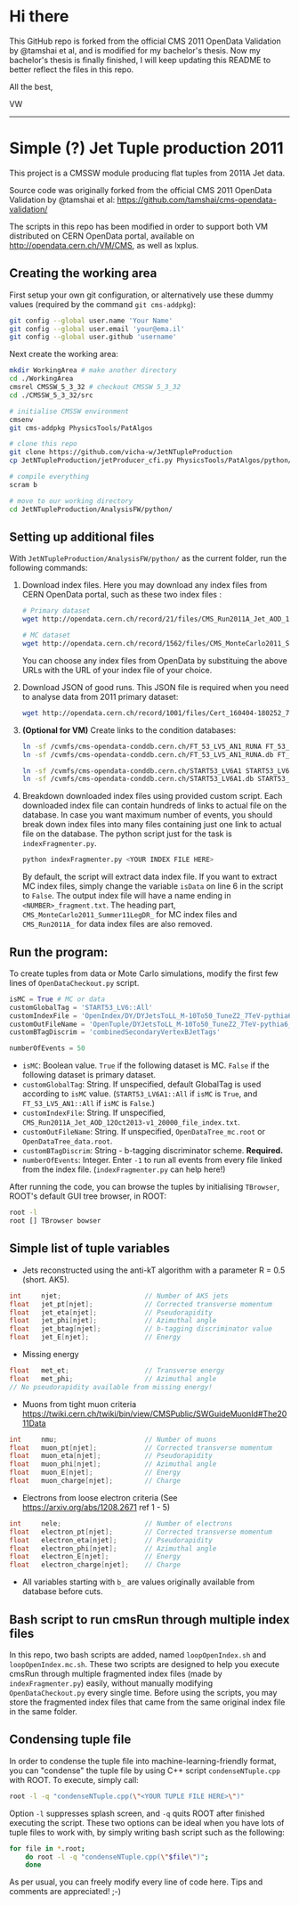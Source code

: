 # Hi there
This GitHub repo is forked from the official CMS 2011 OpenData Validation by @tamshai et al, and is modified for my bachelor's thesis. Now my bachelor's thesis is finally finished, I will keep updating this README to better reflect the files in this repo.

All the best,

VW

---

# Simple (?) Jet Tuple production 2011

This project is a CMSSW module producing flat tuples from 2011A Jet data.

Source code was originally forked from the official CMS 2011 OpenData Validation by @tamshai et al:
https://github.com/tamshai/cms-opendata-validation/

The scripts in this repo has been modified in order to support both VM distributed on CERN OpenData portal, available on http://opendata.cern.ch/VM/CMS, as well as lxplus.

## Creating the working area

First setup your own git configuration, or alternatively use these dummy values (required by the command ```git cms-addpkg```): 

```bash
git config --global user.name 'Your Name'
git config --global user.email 'your@ema.il'
git config --global user.github 'username'
```

Next create the working area:
```bash
mkdir WorkingArea # make another directory
cd ./WorkingArea
cmsrel CMSSW_5_3_32 # checkout CMSSW 5_3_32
cd ./CMSSW_5_3_32/src

# initialise CMSSW environment
cmsenv
git cms-addpkg PhysicsTools/PatAlgos

# clone this repo
git clone https://github.com/vicha-w/JetNTupleProduction
cp JetNTupleProduction/jetProducer_cfi.py PhysicsTools/PatAlgos/python/producersLayer1/

# compile everything
scram b

# move to our working directory
cd JetNTupleProduction/AnalysisFW/python/

```

## Setting up additional files

With `JetNTupleProduction/AnalysisFW/python/` as the current folder, run the following commands:

1. Download index files. Here you may download any index files from CERN OpenData portal, such as these two index files : 
    
    ```bash
    # Primary dataset
    wget http://opendata.cern.ch/record/21/files/CMS_Run2011A_Jet_AOD_12Oct2013-v1_20000_file_index.txt

    # MC dataset
    wget http://opendata.cern.ch/record/1562/files/CMS_MonteCarlo2011_Summer11LegDR_QCD_Pt-80to120_TuneZ2_7TeV_pythia6_AODSIM_PU_S13_START53_LV6-v1_00000_file_index.txt 
    ```
    You can choose any index files from OpenData by substituing the above URLs with the URL of your index file of your choice.

2. Download JSON of good runs. This JSON file is required when you need to analyse data from 2011 primary dataset:

    ```bash
    wget http://opendata.cern.ch/record/1001/files/Cert_160404-180252_7TeV_ReRecoNov08_Collisions11_JSON.txt
    ```
    
3. **(Optional for VM)** Create links to the condition databases:

    ```bash
    ln -sf /cvmfs/cms-opendata-conddb.cern.ch/FT_53_LV5_AN1_RUNA FT_53_LV5_AN1 
    ln -sf /cvmfs/cms-opendata-conddb.cern.ch/FT_53_LV5_AN1_RUNA.db FT_53_LV5_AN1_RUNA.db
    
    ln -sf /cvmfs/cms-opendata-conddb.cern.ch/START53_LV6A1 START53_LV6A1
    ln -sf /cvmfs/cms-opendata-conddb.cern.ch/START53_LV6A1.db START53_LV6A1.db
    ```

4. Breakdown downloaded index files using provided custom script. Each downloaded index file can contain hundreds of links to actual file on the database. In case you want maximum number of events, you should break down index files into many files containing just one link to actual file on the database. The python script just for the task is `indexFragmenter.py`.

    ```bash
    python indexFragmenter.py <YOUR INDEX FILE HERE>
    ```
    
    By default, the script will extract data index file. If you want to extract MC index files, simply change the variable `isData` on line 6 in the script to `False`. The output index file will have a name ending in `<NUMBER>_fragment.txt`. The heading part, `CMS_MonteCarlo2011_Summer11LegDR_` for MC index files and `CMS_Run2011A_` for data index files are also removed.

## Run the program:
To create tuples from data or Mote Carlo simulations, modify the first few lines of `OpenDataCheckout.py` script.

```python
isMC = True # MC or data
customGlobalTag = 'START53_LV6::All'
customIndexFile = 'OpenIndex/DY/DYJetsToLL_M-10To50_TuneZ2_7TeV-pythia6_00000_1_fragment.txt'
customOutFileName = 'OpenTuple/DYJetsToLL_M-10To50_TuneZ2_7TeV-pythia6_00000_1_test_fragment.root'
customBTagDiscrim = 'combinedSecondaryVertexBJetTags'

numberOfEvents = 50
```

* `isMC`: Boolean value. `True` if the following dataset is MC. `False` if the following dataset is primary dataset.
* `customGlobalTag`: String. If unspecified, default GlobalTag is used according to `isMC` value. (`START53_LV6A1::All` if `isMC` is `True`, and `FT_53_LV5_AN1::All` if `isMC` is `False`.)
* `customIndexFile`: String. If unspecified, `CMS_Run2011A_Jet_AOD_12Oct2013-v1_20000_file_index.txt`.
* `customOutFileName`: String. If unspecified, `OpenDataTree_mc.root` or `OpenDataTree_data.root`.
* `customBTagDiscrim`: String - b-tagging discriminator scheme. **Required.**
* `numberOfEvents`: Integer. Enter `-1` to run all events from every file linked from the index file. (`indexFragmenter.py` can help here!)
 
After running the code, you can browse the tuples by initialising `TBrowser`, ROOT's default GUI tree browser, in ROOT:

```bash
root -l
root [] TBrowser bowser
```

## Simple list of tuple variables

* Jets reconstructed using the anti-kT algorithm with a parameter R = 0.5 (short. AK5).

```cpp
int     njet;                     // Number of AK5 jets
float   jet_pt[njet];             // Corrected transverse momentum
float   jet_eta[njet];            // Pseudorapidity
float   jet_phi[njet];            // Azimuthal angle
float   jet_btag[njet];           // b-tagging discriminator value
float   jet_E[njet];              // Energy
```

* Missing energy
```cpp
float   met_et;                   // Transverse energy
float   met_phi;                  // Azimuthal angle
// No pseudorapidity available from missing energy!
```

* Muons from tight muon criteria https://twiki.cern.ch/twiki/bin/view/CMSPublic/SWGuideMuonId#The2011Data
```cpp
int     nmu;                      // Number of muons
float   muon_pt[njet];            // Corrected transverse momentum
float   muon_eta[njet];           // Pseudorapidity
float   muon_phi[njet];           // Azimuthal angle
float   muon_E[njet];             // Energy
float   muon_charge[njet];        // Charge
```

* Electrons from loose electron criteria (See https://arxiv.org/abs/1208.2671 ref 1 - 5)
```cpp
int     nele;                     // Number of electrons
float   electron_pt[njet];        // Corrected transverse momentum
float   electron_eta[njet];       // Pseudorapidity
float   electron_phi[njet];       // Azimuthal angle
float   electron_E[njet];         // Energy
float   electron_charge[njet];    // Charge
```

* All variables starting with `b_` are values originally available from database before cuts.

## Bash script to run cmsRun through multiple index files

In this repo, two bash scripts are added, named `loopOpenIndex.sh` and `loopOpenIndex.mc.sh`. These two scripts are designed to help you execute cmsRun through multiple fragmented index files (made by `indexFragmenter.py`) easily, without manually modifying `OpenDataCheckout.py` every single time. Before using the scripts, you may store the fragmented index files that came from the same original index file in the same folder.

## Condensing tuple file

In order to condense the tuple file into machine-learning-friendly format, you can "condense" the tuple file by using C++ script `condenseNTuple.cpp` with ROOT. To execute, simply call:

```bash
root -l -q "condenseNTuple.cpp(\"<YOUR TUPLE FILE HERE>\")"
```

Option `-l` suppresses splash screen, and `-q` quits ROOT after finished executing the script. These two options can be ideal when you have lots of tuple files to work with, by simply writing bash script such as the following:

```bash
for file in *.root;
    do root -l -q "condenseNTuple.cpp(\"$file\")";
    done
```

As per usual, you can freely modify every line of code here. Tips and comments are appreciated! ;-)